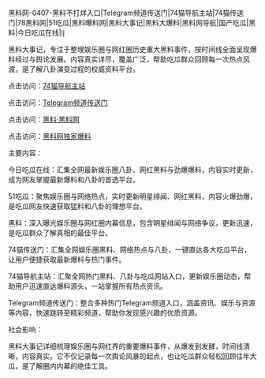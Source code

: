 #
黑料网-0407-黑料不打烊入口|Telegram频道传送门|74猫导航主站|74猫传送门|78黑料网|51吃瓜|黑料曝料网|黑料大事记|黑料大爆料|黑料网导航|国产吃瓜|黑料|今日吃瓜在线|lj

黑料大事记，专注于整理娱乐圈与网红圈历史重大黑料事件，按时间线全面呈现爆料经过与舆论发展。内容真实详尽，覆盖广泛，帮助吃瓜群众回顾每一次热点风波，是了解八卦演变过程的权威资料平台。


点击访问：<a href="https://74mao.com/">74猫导航主站</a>

点击访问：<a href="https://74mao.com/">Telegram频道传送门</a>

点击访问：<a href="https://fge-7ja.pages.dev/">黑料·黑料网</a>

点击访问：<a href="https://qfwfg.pages.dev/">黑料网独家爆料</a>


主要内容：

今日吃瓜在线：汇集全网最新娱乐圈八卦、网红黑料与劲爆爆料，内容实时更新，成为网友掌握最新爆料和八卦的首选平台。

51吃瓜：聚焦娱乐圈与网络热点，实时更新明星绯闻、网红黑料，内容火爆劲爆，是吃瓜网友快速获取猛料和八卦的理想平台。

黑料：深入曝光娱乐圈与网红圈内幕信息，包含明星绯闻与网络争议，更新迅速，是吃瓜群众了解真相的最佳平台。

74猫传送门：汇集全网娱乐圈黑料、网络热点与八卦，一键直达各大吃瓜平台，让用户便捷获取最新爆料与热门事件。

74猫导航主站：汇聚全网热门黑料、八卦与吃瓜网站入口，更新娱乐圈动态，帮助用户迅速直达爆料源头，一站掌握所有热点资讯。

Telegram频道传送门：整合多种热门Telegram频道入口，涵盖资讯、娱乐与资源等内容，快速跳转至精彩频道，帮助你发现感兴趣的优质资源。

社会影响：

黑料大事记详细梳理娱乐圈与网红界的重要爆料事件，从爆发到发酵，时间线清晰，内容真实。它不仅记录每一次舆论风暴的起点，也让吃瓜群众轻松回顾往年大瓜，是了解圈内内幕的绝佳工具。

<span style="display:none;">[Canonical link](https://github.com/237858/928562 ）</span>
